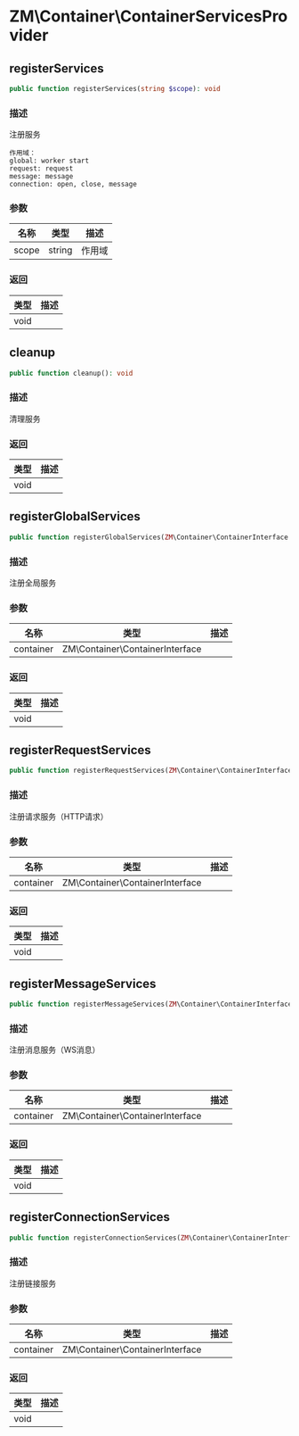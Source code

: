 # ZM\Container\ContainerServicesProvider

## registerServices

```php
public function registerServices(string $scope): void
```

### 描述

注册服务
```
作用域：
global: worker start
request: request
message: message
connection: open, close, message
```

### 参数

| 名称 | 类型 | 描述 |
| -------- | ---- | ----------- |
| scope | string | 作用域 |

### 返回

| 类型 | 描述 |
| ---- | ----------- |
| void |  |


## cleanup

```php
public function cleanup(): void
```

### 描述

清理服务

### 返回

| 类型 | 描述 |
| ---- | ----------- |
| void |  |


## registerGlobalServices

```php
public function registerGlobalServices(ZM\Container\ContainerInterface $container): void
```

### 描述

注册全局服务

### 参数

| 名称 | 类型 | 描述 |
| -------- | ---- | ----------- |
| container | ZM\Container\ContainerInterface |  |

### 返回

| 类型 | 描述 |
| ---- | ----------- |
| void |  |


## registerRequestServices

```php
public function registerRequestServices(ZM\Container\ContainerInterface $container): void
```

### 描述

注册请求服务（HTTP请求）

### 参数

| 名称 | 类型 | 描述 |
| -------- | ---- | ----------- |
| container | ZM\Container\ContainerInterface |  |

### 返回

| 类型 | 描述 |
| ---- | ----------- |
| void |  |


## registerMessageServices

```php
public function registerMessageServices(ZM\Container\ContainerInterface $container): void
```

### 描述

注册消息服务（WS消息）

### 参数

| 名称 | 类型 | 描述 |
| -------- | ---- | ----------- |
| container | ZM\Container\ContainerInterface |  |

### 返回

| 类型 | 描述 |
| ---- | ----------- |
| void |  |


## registerConnectionServices

```php
public function registerConnectionServices(ZM\Container\ContainerInterface $container): void
```

### 描述

注册链接服务

### 参数

| 名称 | 类型 | 描述 |
| -------- | ---- | ----------- |
| container | ZM\Container\ContainerInterface |  |

### 返回

| 类型 | 描述 |
| ---- | ----------- |
| void |  |
